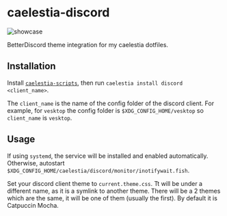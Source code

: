 # caelestia-discord

![showcase](https://github.com/caelestia-dots/readme/blob/main/discord/showcase.gif)

BetterDiscord theme integration for my caelestia dotfiles.

## Installation

Install [`caelestia-scripts`](https://github.com/caelestia-dots/scripts.git),
then run `caelestia install discord <client_name>`.

The `client_name` is the name of the config folder of the discord client.
For example, for `vesktop` the config folder is `$XDG_CONFIG_HOME/vesktop` so `client_name` is `vesktop`.

## Usage

If using `systemd`, the service will be installed and enabled automatically.
Otherwise, autostart `$XDG_CONFIG_HOME/caelestia/discord/monitor/inotifywait.fish`.

Set your discord client theme to `current.theme.css`. Tt will be under a different name,
as it is a symlink to another theme. There will be a 2 themes which are the same, it will be one
of them (usually the first). By default it is Catpuccin Mocha.
